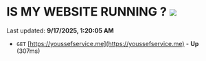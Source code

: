 # IS MY WEBSITE RUNNING ? [![](https://img.shields.io/static/v1?label=Sponsor&message=%E2%9D%A4&logo=GitHub&color=%23fe8e86)](https://github.com/sponsors/Youssef-Lehmam)

Last updated: **9/17/2025, 1:20:05 AM**

- `GET` [https://youssefservice.me](https://youssefservice.me) - **Up** (307ms)

